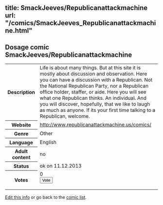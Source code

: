 title: SmackJeeves/Republicanattackmachine
url: "/comics/SmackJeeves_Republicanattackmachine.html"
---
Dosage comic SmackJeeves/Republicanattackmachine
-----------------------------------------

<p id="msg"></p>
<script type="text/javascript">
if (window.location.search === '?edit_info_mail=sent_ok') {
  var elem = document.getElementById("msg");
  elem.innerHTML = 'Edited information sucessfully sent for review, which is usually done daily. Thanks!';
  elem.className = 'ok';
}
</script>
<table class="comicinfo">
<tr>
<th>Description</th><td>Life is about many things. But at this site it is mostly about discussion and observation. Here you can have a discussion with a Republican. Not the National Republican Party, nor a Republican office holder, staffer, or aide. Here you will see what one Republican thinks. An individual. And you will discover, hopefully, that we like to laugh as much as anyone. If its your first time talking to a Republican, welcome.</td>
</tr>
<tr>
<th>Website</th><td><a href="http://www.republicanattackmachine.us/comics/">http://www.republicanattackmachine.us/comics/</a></td>
</tr>
<tr>
<th>Genre</th><td>Other</td>
</tr>
<tr>
<th>Language</th><td>English</td>
</tr>
<tr>
<th>Adult content</th><td>no</td>
</tr>
<tr>
<th>Status</th><td>ok on 11.12.2013</td>
</tr>
<tr>
<th>Votes</th><td>0
<form action="http://gaecounter.appspot.com/count/" method="POST">
<input name="name" type="hidden" value="SmackJeeves_Republicanattackmachine"/>
<input name="uid" type="hidden" id="voteuid" value=""/>
<input type="submit" value="Vote"/>
</form>
</td>
</tr>
</table>
<script type="text/javascript">
var ua = navigator.userAgent;
document.getElementById("voteuid").value = ua.replace(/[^a-zA-Z0-9\._:]/g , "_");;
</script>

[Edit this info](SmackJeeves_Republicanattackmachine_edit.html) or go back to the [comic list](../comic-index.html).
